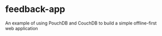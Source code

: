 # feedback-app
An example of using PouchDB and CouchDB to build a simple offline-first web application
